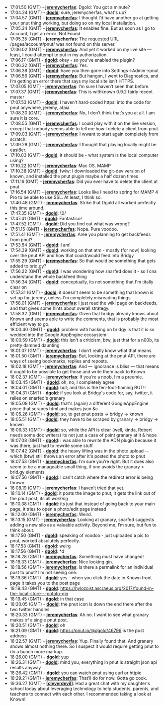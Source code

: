 * <a id="17:01.50">17:01.50 (GMT)</a> - __[jeremycherfas](https://github.com/jeremycherfas)__: Dgold: You got a minute?
* <a id="17:04.24">17:04.24 (GMT)</a> - __[dgold](https://github.com/dgold)__: sure, jeremycherfas, what's up?
* <a id="17:04.57">17:04.57 (GMT)</a> - __[jeremycherfas](https://github.com/jeremycherfas)__: I thought I’d have another go at getting your pnut thing working, but doing so on my local installation.
* <a id="17:05.34">17:05.34 (GMT)</a> - __[jeremycherfas](https://github.com/jeremycherfas)__: It enables fine. But as soon as I go to Account, I get an error `Not Found
* <a id="17:05.35">17:05.35 (GMT)</a> - __[jeremycherfas](https://github.com/jeremycherfas)__: The requested URL /pages/account/pnut/ was not found on this server.`
* <a id="17:06.02">17:06.02 (GMT)</a> - __[jeremycherfas](https://github.com/jeremycherfas)__: And yet it worked on my live site — least, I could attempt to put in my authorization.
* <a id="17:06.17">17:06.17 (GMT)</a> - __[dgold](https://github.com/dgold)__: okay - so you've enabled the plugin?
* <a id="17:06.32">17:06.32 (GMT)</a> - __[jeremycherfas](https://github.com/jeremycherfas)__: Yes.
* <a id="17:06.38">17:06.38 (GMT)</a> - __[dgold](https://github.com/dgold)__: have you then gone into Settings->Admin->pnut
* <a id="17:06.56">17:06.56 (GMT)</a> - __[jeremycherfas](https://github.com/jeremycherfas)__: But hangon, I went to Diagnostics, and I’m getting an error there that says my local site isn’t HTTPS.
* <a id="17:07.05">17:07.05 (GMT)</a> - __[jeremycherfas](https://github.com/jeremycherfas)__: I’m sure I haven’t seen that before.
* <a id="17:07.37">17:07.37 (GMT)</a> - __[jeremycherfas](https://github.com/jeremycherfas)__: This is withknown 0.9.2 fairly recent master
* <a id="17:07.53">17:07.53 (GMT)</a> - __[dgold](https://github.com/dgold)__: I haven't hard-coded https: into the code for pnut anywhere, jeremy, afaia
* <a id="17:08.30">17:08.30 (GMT)</a> - __[jeremycherfas](https://github.com/jeremycherfas)__: No, I don’t think that’s you at all. I am sure it is core.
* <a id="17:08.55">17:08.55 (GMT)</a> - __[jeremycherfas](https://github.com/jeremycherfas)__: I could play with it on the live version, except that nobody seems able to tell me how I delete a client from pnut.
* <a id="17:09.03">17:09.03 (GMT)</a> - __[jeremycherfas](https://github.com/jeremycherfas)__: I wwant to start again completely from scratch.
* <a id="17:09.28">17:09.28 (GMT)</a> - __[jeremycherfas](https://github.com/jeremycherfas)__: I thought that playing locally might be easi8er.
* <a id="17:10.03">17:10.03 (GMT)</a> - __[dgold](https://github.com/dgold)__: it should be - what system is the local computer using?
* <a id="17:10.22">17:10.22 (GMT)</a> - __[jeremycherfas](https://github.com/jeremycherfas)__: Mac OS. MAMP
* <a id="17:10.38">17:10.38 (GMT)</a> - __[dgold](https://github.com/dgold)__: fwiw: I downloaded the git-dev version of known, and installed the pnut plugin maybe a half dozen times
* <a id="17:11.16">17:11.16 (GMT)</a> - __[jeremycherfas](https://github.com/jeremycherfas)__: Did you ever have to delete the client at pnut
* <a id="17:16.54">17:16.54 (GMT)</a> - __[jeremycherfas](https://github.com/jeremycherfas)__: Looks like I need to spring for MAMP 4 Pro to be able to use SSL. At least, I think so.
* <a id="17:40.48">17:40.48 (GMT)</a> - __[jeremycherfas](https://github.com/jeremycherfas)__: Strike that.Dgold all worked perfectly this time around.
* <a id="17:47.35">17:47.35 (GMT)</a> - __[dgold](https://github.com/dgold)__: \0/
* <a id="17:47.41">17:47.41 (GMT)</a> - __[dgold](https://github.com/dgold)__: Fantastico!
* <a id="17:47.52">17:47.52 (GMT)</a> - __[dgold](https://github.com/dgold)__: Did you find out what was wrong?
* <a id="17:51.15">17:51.15 (GMT)</a> - __[jeremycherfas](https://github.com/jeremycherfas)__: Nope. Pure voodoo.
* <a id="17:51.41">17:51.41 (GMT)</a> - __[jeremycherfas](https://github.com/jeremycherfas)__: Aree you planning to get backfeeds from pnut?
* <a id="17:53.54">17:53.54 (GMT)</a> - __[dgold](https://github.com/dgold)__: I am!
* <a id="17:54.39">17:54.39 (GMT)</a> - __[dgold](https://github.com/dgold)__: working on that atm - mostly (for now) looking over the pnut API and how that could/would feed into Bridgy
* <a id="17:55.29">17:55.29 (GMT)</a> - __[jeremycherfas](https://github.com/jeremycherfas)__: So that would be something that gets added to brid.gy?
* <a id="17:56.22">17:56.22 (GMT)</a> - __[dgold](https://github.com/dgold)__: I was wondering how snarfed does it - so I cna understand the whole backfeed thing
* <a id="17:56.34">17:56.34 (GMT)</a> - __[dgold](https://github.com/dgold)__: conceptually, its not something that I'm titally clear on
* <a id="17:57.31">17:57.31 (GMT)</a> - __[dgold](https://github.com/dgold)__: it doesn't seem to be something that known is set up for, jeremy, unless I'm completely misreading things
* <a id="17:58.01">17:58.01 (GMT)</a> - __[jeremycherfas](https://github.com/jeremycherfas)__: I just read the wiki page on backfeeds, and that gives some hints about overall strategy.
* <a id="17:58.32">17:58.32 (GMT)</a> - __[jeremycherfas](https://github.com/jeremycherfas)__: Given that bridgy already knows about Known and seems able to write the comments, that is probably the most efficient way to go.
* <a id="18:00.40">18:00.40 (GMT)</a> - __[dgold](https://github.com/dgold)__: problem with hacking on bridgy is that it is *so* wedded into the Google AppEngine ecosystem
* <a id="18:00.59">18:00.59 (GMT)</a> - __[dgold](https://github.com/dgold)__: this isn't a criticism, btw, just that for a n00b, its pretty damned daunting
* <a id="18:01.07">18:01.07 (GMT)</a> - __[jeremycherfas](https://github.com/jeremycherfas)__: I don’t really know what that means.
* <a id="18:01.50">18:01.50 (GMT)</a> - __[jeremycherfas](https://github.com/jeremycherfas)__: But, looking at the pnut API, there are ways of seeing bookmarks, replies and reposts.
* <a id="18:02.18">18:02.18 (GMT)</a> - __[jeremycherfas](https://github.com/jeremycherfas)__: And — ignorance is bliss — that means it ought to be possible to get those and write them back to Known.
* <a id="18:02.37">18:02.37 (GMT)</a> - __[jeremycherfas](https://github.com/jeremycherfas)__: If you’re a noob, I’m a preemie.
* <a id="18:03.45">18:03.45 (GMT)</a> - __[dgold](https://github.com/dgold)__: oh, no, I completely agree
* <a id="18:04.01">18:04.01 (GMT)</a> - __[dgold](https://github.com/dgold)__: but; and this is the ten-foot-flaming BUT!!
* <a id="18:04.31">18:04.31 (GMT)</a> - __[dgold](https://github.com/dgold)__: if you look at Bridgy's code for, say, twitter, it relies on snarfed's granary
* <a id="18:05.08">18:05.08 (GMT)</a> - __[dgold](https://github.com/dgold)__: that's (again) a different GoogleAppEngine piece that scrapes html and makes json &c
* <a id="18:05.26">18:05.26 (GMT)</a> - __[dgold](https://github.com/dgold)__: so, to get pnut posts -> bridgy -> known
* <a id="18:05.51">18:05.51 (GMT)</a> - __[dgold](https://github.com/dgold)__: they have to be scraped by granary -> bridgy -> known
* <a id="18:06.33">18:06.33 (GMT)</a> - __[dgold](https://github.com/dgold)__: so, while the API is clear (well, kinda, Robert needs some doc writers) its not just a case of point granary at it & hope
* <a id="18:07.08">18:07.08 (GMT)</a> - __[dgold](https://github.com/dgold)__: i was able to rewrite the ADN plugin because it was there, just had to rewrite some stuff
* <a id="18:07.42">18:07.42 (GMT)</a> - __[dgold](https://github.com/dgold)__: the heavy lifting was in the photo upload -- which (btw) still throws an error after it's posted the photo to pnut
* <a id="18:07.53">18:07.53 (GMT)</a> - __[jeremycherfas](https://github.com/jeremycherfas)__: I’m sure you’re right. But it does also seem to be a manageable small thing, if one avoids the granary > brid.gy elements
* <a id="18:07.56">18:07.56 (GMT)</a> - __[dgold](https://github.com/dgold)__: I can't catch where the redirect error is being thrown
* <a id="18:08.19">18:08.19 (GMT)</a> - __[jeremycherfas](https://github.com/jeremycherfas)__: I haven’t tried that yet.
* <a id="18:10.14">18:10.14 (GMT)</a> - __[dgold](https://github.com/dgold)__: it posts the image to pnut, it gets the link out of the pnut post, its all _working_
* <a id="18:10.38">18:10.38 (GMT)</a> - __[dgold](https://github.com/dgold)__: its just that instead of going back to your main page, it tries to open a photo/edit page instead
* <a id="18:12.00">18:12.00 (GMT)</a> - __[jeremycherfas](https://github.com/jeremycherfas)__: Weird.
* <a id="18:13.15">18:13.15 (GMT)</a> - __[jeremycherfas](https://github.com/jeremycherfas)__: Looking at granary, snarfed suggests adding a new silo as a valuable activity. Beyond me, I’m sure, but fun to think about.
* <a id="18:17.50">18:17.50 (GMT)</a> - __[dgold](https://github.com/dgold)__: speaking of voodoo - just uploaded a pic to pnut, worked absolutely perfectly.
* <a id="18:17.53">18:17.53 (GMT)</a> - __[dgold](https://github.com/dgold)__: weirg
* <a id="18:17.56">18:17.56 (GMT)</a> - __[dgold](https://github.com/dgold)__: *d
* <a id="18:18.28">18:18.28 (GMT)</a> - __[jeremycherfas](https://github.com/jeremycherfas)__: Something must have changed!
* <a id="18:18.33">18:18.33 (GMT)</a> - __[jeremycherfas](https://github.com/jeremycherfas)__: Nice looking gin.
* <a id="18:18.56">18:18.56 (GMT)</a> - __[jeremycherfas](https://github.com/jeremycherfas)__: Is there a permalink for an individual post to pnut? I’m not seeing one.
* <a id="18:19.36">18:19.36 (GMT)</a> - __[dgold](https://github.com/dgold)__: yes - when you click the date in Known front page it takes you to the post page
* <a id="18:19.43">18:19.43 (GMT)</a> - __[dgold](https://github.com/dgold)__: https://hylozoist.ascraeus.org/2017/found-in-the-local-store---potato-gin
* <a id="18:19.45">18:19.45 (GMT)</a> - __[dgold](https://github.com/dgold)__: in that case
* <a id="18:20.05">18:20.05 (GMT)</a> - __[dgold](https://github.com/dgold)__: the pnut icon is down the end there after the two twitter handles
* <a id="18:20.33">18:20.33 (GMT)</a> - __[jeremycherfas](https://github.com/jeremycherfas)__: Ah no. I want to see what granary makes of a single pnut post.
* <a id="18:20.51">18:20.51 (GMT)</a> - __[dgold](https://github.com/dgold)__: oh
* <a id="18:21.09">18:21.09 (GMT)</a> - __[dgold](https://github.com/dgold)__: https://pnut.io/@dgold/46796 is the post address
* <a id="18:22.57">18:22.57 (GMT)</a> - __[jeremycherfas](https://github.com/jeremycherfas)__: Yup. Finally found that. And granary shows almost nothing there. So I suspect it would require getting pnut to do a bunch more markup.
* <a id="18:26.00">18:26.00 (GMT)</a> - __[dgold](https://github.com/dgold)__: yup
* <a id="18:26.31">18:26.31 (GMT)</a> - __[dgold](https://github.com/dgold)__: mind you, everything in pnut is straight json api results anyway
* <a id="18:26.42">18:26.42 (GMT)</a> - __[dgold](https://github.com/dgold)__: you can watch pnut using curl or httpie
* <a id="18:29.21">18:29.21 (GMT)</a> - __[jeremycherfas](https://github.com/jeremycherfas)__: That’ll do for now. Gotta go cook.
* <a id="19:36.27">19:36.27 (GMT)</a> - __[[cleverdevil]](https://github.com/[cleverdevil])__: Had a great chat with my daughter's school today about leveraging technology to help students, parents, and teachers to connect with each other. I recommended taking a look at Known!
